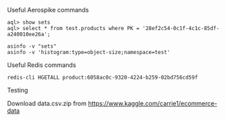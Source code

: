 

Useful Aerospike commands

    aql> show sets
    aql> select * from test.products where PK = '28ef2c54-0c1f-4c1c-85df-a240010ee26a';

    asinfo -v "sets"
    asinfo -v 'histogram:type=object-size;namespace=test'


Useful Redis commands

    redis-cli HGETALL product:6058ac0c-9320-4224-b259-02bd756cd59f


Testing 

Download data.csv.zip from https://www.kaggle.com/carrie1/ecommerce-data

